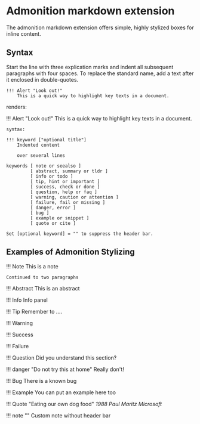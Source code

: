 # Admonition markdown extension

The admonition markdown extension offers simple, highly stylized boxes for inline content.

## Syntax

Start the line with three explication marks and indent all subsequent paragraphs with four spaces. To replace the standard name, add a text after it enclosed in double-quotes.

```text
!!! Alert "Look out!"
    This is a quick way to highlight key texts in a document.
```

renders:

!!! Alert "Look out!"
    This is a quick way to highlight key texts in a document.

```text
syntax:

!!! keyword ["optional title"]
    Indented content

    over several lines

keywords [ note or seealso ]
         [ abstract, summary or tldr ]
         [ info or todo ]
         [ tip, hint or important ]
         [ success, check or done ]
         [ question, help or faq ]
         [ warning, caution or attention ]
         [ failure, fail or missing ]
         [ danger, error ]
         [ bug ]
         [ example or snippet ]
         [ quote or cite ]

Set [optional keyword] = "" to suppress the header bar.
```

## Examples of Admonition Stylizing

!!! Note
    This is a note

    Continued to two paragraphs

!!! Abstract
    This is an abstract

!!! Info
    Info panel

!!! Tip
    Remember to ....

!!! Warning

!!! Success

!!! Failure

!!! Question
    Did you understand this section?

!!! danger "Do not try this at home"
    Really don't!

!!! Bug
    There is a known bug

!!! Example
    You can put an example here too

!!! Quote "Eating our own dog food" 
    *1988 Paul Maritz Microsoft*

!!! note ""
    Custom note without header bar
